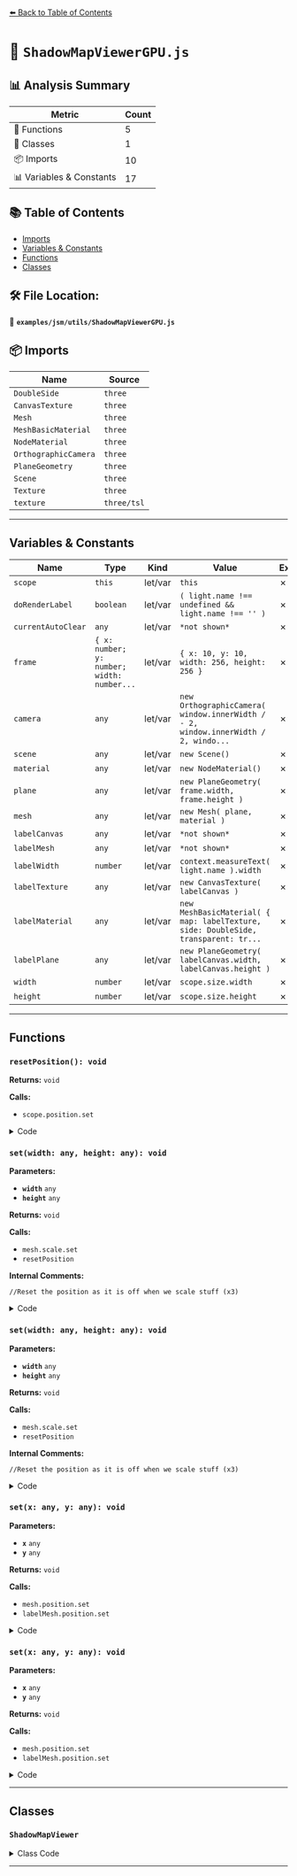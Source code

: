[⬅️ Back to Table of Contents](../../../index.md)

# 📄 `ShadowMapViewerGPU.js`

## 📊 Analysis Summary

| Metric | Count |
|--------|-------|
| 🔧 Functions | 5 |
| 🧱 Classes | 1 |
| 📦 Imports | 10 |
| 📊 Variables & Constants | 17 |

## 📚 Table of Contents

- [Imports](#imports)
- [Variables & Constants](#variables-constants)
- [Functions](#functions)
- [Classes](#classes)

## 🛠️ File Location:
📂 **`examples/jsm/utils/ShadowMapViewerGPU.js`**

## 📦 Imports

| Name | Source |
|------|--------|
| `DoubleSide` | `three` |
| `CanvasTexture` | `three` |
| `Mesh` | `three` |
| `MeshBasicMaterial` | `three` |
| `NodeMaterial` | `three` |
| `OrthographicCamera` | `three` |
| `PlaneGeometry` | `three` |
| `Scene` | `three` |
| `Texture` | `three` |
| `texture` | `three/tsl` |


---

## Variables & Constants

| Name | Type | Kind | Value | Exported |
|------|------|------|-------|----------|
| `scope` | `this` | let/var | `this` | ✗ |
| `doRenderLabel` | `boolean` | let/var | `( light.name !== undefined && light.name !== '' )` | ✗ |
| `currentAutoClear` | `any` | let/var | `*not shown*` | ✗ |
| `frame` | `{ x: number; y: number; width: number...` | let/var | `{ x: 10, y: 10, width: 256, height: 256 }` | ✗ |
| `camera` | `any` | let/var | `new OrthographicCamera( window.innerWidth / - 2, window.innerWidth / 2, windo...` | ✗ |
| `scene` | `any` | let/var | `new Scene()` | ✗ |
| `material` | `any` | let/var | `new NodeMaterial()` | ✗ |
| `plane` | `any` | let/var | `new PlaneGeometry( frame.width, frame.height )` | ✗ |
| `mesh` | `any` | let/var | `new Mesh( plane, material )` | ✗ |
| `labelCanvas` | `any` | let/var | `*not shown*` | ✗ |
| `labelMesh` | `any` | let/var | `*not shown*` | ✗ |
| `labelWidth` | `number` | let/var | `context.measureText( light.name ).width` | ✗ |
| `labelTexture` | `any` | let/var | `new CanvasTexture( labelCanvas )` | ✗ |
| `labelMaterial` | `any` | let/var | `new MeshBasicMaterial( { map: labelTexture, side: DoubleSide, transparent: tr...` | ✗ |
| `labelPlane` | `any` | let/var | `new PlaneGeometry( labelCanvas.width, labelCanvas.height )` | ✗ |
| `width` | `number` | let/var | `scope.size.width` | ✗ |
| `height` | `number` | let/var | `scope.size.height` | ✗ |


---

## Functions

### `resetPosition(): void`

**Returns:** `void`

**Calls:**

- `scope.position.set`

<details><summary>Code</summary>

```typescript
function resetPosition() {

			scope.position.set( scope.position.x, scope.position.y );

		}
```
</details>

### `set(width: any, height: any): void`

**Parameters:**

- **`width`** `any`
- **`height`** `any`

**Returns:** `void`

**Calls:**

- `mesh.scale.set`
- `resetPosition`

**Internal Comments:**
```
//Reset the position as it is off when we scale stuff (x3)
```

<details><summary>Code</summary>

```typescript
function ( width, height ) {

				this.width = width;
				this.height = height;

				mesh.scale.set( this.width / frame.width, this.height / frame.height, 1 );

				//Reset the position as it is off when we scale stuff
				resetPosition();

			}
```
</details>

### `set(width: any, height: any): void`

**Parameters:**

- **`width`** `any`
- **`height`** `any`

**Returns:** `void`

**Calls:**

- `mesh.scale.set`
- `resetPosition`

**Internal Comments:**
```
//Reset the position as it is off when we scale stuff (x3)
```

<details><summary>Code</summary>

```typescript
function ( width, height ) {

				this.width = width;
				this.height = height;

				mesh.scale.set( this.width / frame.width, this.height / frame.height, 1 );

				//Reset the position as it is off when we scale stuff
				resetPosition();

			}
```
</details>

### `set(x: any, y: any): void`

**Parameters:**

- **`x`** `any`
- **`y`** `any`

**Returns:** `void`

**Calls:**

- `mesh.position.set`
- `labelMesh.position.set`

<details><summary>Code</summary>

```typescript
function ( x, y ) {

				this.x = x;
				this.y = y;

				const width = scope.size.width;
				const height = scope.size.height;

				mesh.position.set( - window.innerWidth / 2 + width / 2 + this.x, window.innerHeight / 2 - height / 2 - this.y, 0 );

				if ( doRenderLabel ) labelMesh.position.set( mesh.position.x, mesh.position.y - scope.size.height / 2 + labelCanvas.height / 2, 0 );

			}
```
</details>

### `set(x: any, y: any): void`

**Parameters:**

- **`x`** `any`
- **`y`** `any`

**Returns:** `void`

**Calls:**

- `mesh.position.set`
- `labelMesh.position.set`

<details><summary>Code</summary>

```typescript
function ( x, y ) {

				this.x = x;
				this.y = y;

				const width = scope.size.width;
				const height = scope.size.height;

				mesh.position.set( - window.innerWidth / 2 + width / 2 + this.x, window.innerHeight / 2 - height / 2 - this.y, 0 );

				if ( doRenderLabel ) labelMesh.position.set( mesh.position.x, mesh.position.y - scope.size.height / 2 + labelCanvas.height / 2, 0 );

			}
```
</details>


---

## Classes

### `ShadowMapViewer`

<details><summary>Class Code</summary>

```ts
class ShadowMapViewer {

	/**
	 * Constructs a new shadow map viewer.
	 *
	 * @param {Light} light - The shadow casting light.
	 */
	constructor( light ) {

		//- Internals
		const scope = this;
		const doRenderLabel = ( light.name !== undefined && light.name !== '' );
		let currentAutoClear;

		//Holds the initial position and dimension of the HUD
		const frame = {
			x: 10,
			y: 10,
			width: 256,
			height: 256
		};

		const camera = new OrthographicCamera( window.innerWidth / - 2, window.innerWidth / 2, window.innerHeight / 2, window.innerHeight / - 2, 1, 10 );
		camera.position.set( 0, 0, 2 );
		const scene = new Scene();

		//HUD for shadow map

		const material = new NodeMaterial();

		const shadowMapUniform = texture( new Texture() );
		material.fragmentNode = shadowMapUniform;

		const plane = new PlaneGeometry( frame.width, frame.height );
		const mesh = new Mesh( plane, material );

		scene.add( mesh );

		//Label for light's name
		let labelCanvas, labelMesh;

		if ( doRenderLabel ) {

			labelCanvas = document.createElement( 'canvas' );

			const context = labelCanvas.getContext( '2d' );
			context.font = 'Bold 20px Arial';

			const labelWidth = context.measureText( light.name ).width;
			labelCanvas.width = labelWidth;
			labelCanvas.height = 25;	//25 to account for g, p, etc.

			context.font = 'Bold 20px Arial';
			context.fillStyle = 'rgba( 255, 0, 0, 1 )';
			context.fillText( light.name, 0, 20 );

			const labelTexture = new CanvasTexture( labelCanvas );

			const labelMaterial = new MeshBasicMaterial( { map: labelTexture, side: DoubleSide, transparent: true } );

			const labelPlane = new PlaneGeometry( labelCanvas.width, labelCanvas.height );
			labelMesh = new Mesh( labelPlane, labelMaterial );

			scene.add( labelMesh );

		}

		function resetPosition() {

			scope.position.set( scope.position.x, scope.position.y );

		}

		/**
		 * Whether to display the shadow map viewer or not.
		 *
		 * @type {boolean}
		 * @default true
		 */
		this.enabled = true;

		/**
		 * The size of the viewer. When changing this property, make sure
		 * to call {@link ShadowMapViewer#update}.
		 *
		 * @type {{width:number,height:number}}
		 * @default true
		 */
		this.size = {
			width: frame.width,
			height: frame.height,
			set: function ( width, height ) {

				this.width = width;
				this.height = height;

				mesh.scale.set( this.width / frame.width, this.height / frame.height, 1 );

				//Reset the position as it is off when we scale stuff
				resetPosition();

			}
		};

		/**
		 * The position of the viewer. When changing this property, make sure
		 * to call {@link ShadowMapViewer#update}.
		 *
		 * @type {{width:number,height:number}}
		 * @default true
		 */
		this.position = {
			x: frame.x,
			y: frame.y,
			set: function ( x, y ) {

				this.x = x;
				this.y = y;

				const width = scope.size.width;
				const height = scope.size.height;

				mesh.position.set( - window.innerWidth / 2 + width / 2 + this.x, window.innerHeight / 2 - height / 2 - this.y, 0 );

				if ( doRenderLabel ) labelMesh.position.set( mesh.position.x, mesh.position.y - scope.size.height / 2 + labelCanvas.height / 2, 0 );

			}
		};

		/**
		 * Renders the viewer. This method must be called in the app's animation loop.
		 *
		 * @param {WebGPURenderer} renderer - The renderer.
		 */
		this.render = function ( renderer ) {

			if ( this.enabled ) {

				//Because a light's .shadowMap is only initialised after the first render pass
				//we have to make sure the correct map is sent into the shader, otherwise we
				//always end up with the scene's first added shadow casting light's shadowMap
				//in the shader
				//See: https://github.com/mrdoob/three.js/issues/5932
				shadowMapUniform.value = light.shadow.map.texture;

				currentAutoClear = renderer.autoClear;
				renderer.autoClear = false; // To allow render overlay
				renderer.clearDepth();
				renderer.render( scene, camera );
				renderer.autoClear = currentAutoClear;

			}

		};

		/**
		 * Resizes the viewer. This method should be called whenever the app's
		 * window is resized.
		 */
		this.updateForWindowResize = function () {

			if ( this.enabled ) {

				 camera.left = window.innerWidth / - 2;
				 camera.right = window.innerWidth / 2;
				 camera.top = window.innerHeight / 2;
				 camera.bottom = window.innerHeight / - 2;
				 camera.updateProjectionMatrix();

				 this.update();

			}

		};

		/**
		 * Updates the viewer.
		 */
		this.update = function () {

			this.position.set( this.position.x, this.position.y );
			this.size.set( this.size.width, this.size.height );

		};

		//Force an update to set position/size
		this.update();

	}

}
```
</details>


---